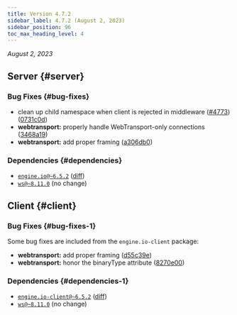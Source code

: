 ```yaml
---
title: Version 4.7.2
sidebar_label: 4.7.2 (August 2, 2023)
sidebar_position: 96
toc_max_heading_level: 4
---
```


*August 2, 2023*

## Server {#server}

### Bug Fixes {#bug-fixes}

* clean up child namespace when client is rejected in middleware ([#4773](https://github.com/socketio/socket.io/issues/4773)) ([0731c0d](https://github.com/socketio/socket.io/commit/0731c0d2f497d5cce596ea1ec32a67c08bcccbcd))
* **webtransport:** properly handle WebTransport-only connections ([3468a19](https://github.com/socketio/socket.io/commit/3468a197afe87e65eb0d779fabd347fe683013ab))
* **webtransport:** add proper framing ([a306db0](https://github.com/socketio/engine.io/commit/a306db09e8ddb367c7d62f45fec920f979580b7c))


### Dependencies {#dependencies}

- [`engine.io@~6.5.2`](https://github.com/socketio/engine.io/releases/tag/6.5.2) ([diff](https://github.com/socketio/engine.io/compare/6.5.0...6.5.2))
- [`ws@~8.11.0`](https://github.com/websockets/ws/releases/tag/8.11.0) (no change)



## Client {#client}

### Bug Fixes {#bug-fixes-1}

Some bug fixes are included from the `engine.io-client` package:

* **webtransport:** add proper framing ([d55c39e](https://github.com/socketio/engine.io-client/commit/d55c39e0ed5cb7b3a34875a398efc111c91184f6))
* **webtransport:** honor the binaryType attribute ([8270e00](https://github.com/socketio/engine.io-client/commit/8270e00d5b865278d136a4d349b344cbc2b38dc5))


### Dependencies {#dependencies-1}

- [`engine.io-client@~6.5.2`](https://github.com/socketio/engine.io-client/releases/tag/6.5.2) ([diff](https://github.com/socketio/engine.io-client/compare/6.5.1...6.5.2))
- [`ws@~8.11.0`](https://github.com/websockets/ws/releases/tag/8.11.0) (no change)

